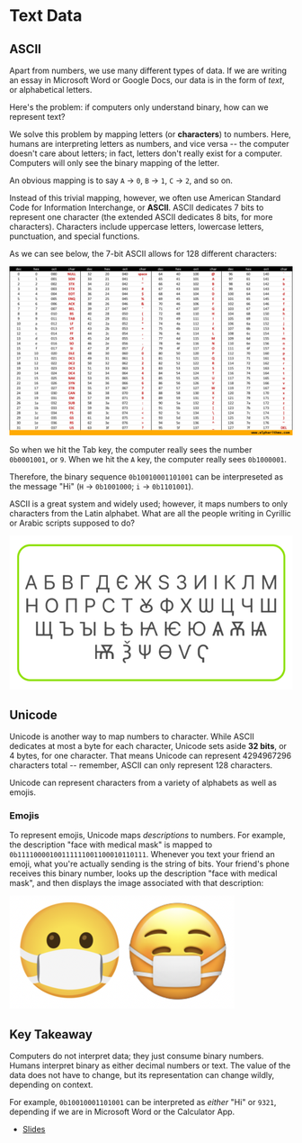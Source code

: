 # Text Data

## ASCII

Apart from numbers, we use many different types of data. If we are writing an essay in Microsoft Word or Google Docs, our data is in the form of *text*, or alphabetical letters.

Here's the problem: if computers only understand binary, how can we represent text?

We solve this problem by mapping letters (or **characters**) to numbers. Here, humans are interpreting letters as numbers, and vice versa -- the computer doesn't care about letters; in fact, letters don't really exist for a computer. Computers will only see the binary mapping of the letter.

An obvious mapping is to say `A` &rarr; `0`, `B` &rarr; `1`, `C` &rarr; `2`, and so on.

Instead of this trivial mapping, however, we often use American Standard Code for Information Interchange, or **ASCII**. ASCII dedicates 7 bits to represent one character (the extended ASCII dedicates 8 bits, for more characters). Characters include uppercase letters, lowercase letters, punctuation, and special functions.

As we can see below, the 7-bit ASCII allows for 128 different characters:

![ascii](ascii_chart.jpg)

So when we hit the Tab key, the computer really sees the number `0b0001001`, or `9`. When we hit the `A` key, the computer really sees `0b1000001`.

Therefore, the binary sequence `0b10010001101001` can be interpreseted as the message "Hi" (`H` &rarr; `0b1001000`; `i` &rarr; `0b1101001`).

ASCII is a great system and widely used; however, it maps numbers to only characters from the Latin alphabet. What are all the people writing in Cyrillic or Arabic scripts supposed to do?

![cyrillic](cyrillic.png)

## Unicode

Unicode is another way to map numbers to character. While ASCII dedicates at most a byte for each character, Unicode sets aside **32 bits**, or 4 bytes, for one character. That means Unicode can represent 4294967296 characters total -- remember, ASCII can only represent 128 characters.

Unicode can represent characters from a variety of alphabets as well as emojis.

### Emojis

To represent emojis, Unicode maps *descriptions* to numbers. For example, the description "face with medical mask" is mapped to `0b11110000100111111001100010110111`. Whenever you text your friend an emoji, what you're actually sending is the string of bits. Your friend's phone receives this binary number, looks up the description "face with medical mask", and then displays the image associated with that description:

<img src="medical_mask.png" style="width:400px;">

## **Key Takeaway**

Computers do not interpret data; they just consume binary numbers. Humans interpret binary as either decimal numbers or text. The value of the data does not have to change, but its representation can change wildly, depending on context.

For example, `0b10010001101001` can be interpreted as *either* "Hi" or `9321`, depending if we are in Microsoft Word or the Calculator App.

* <a href="https://docs.google.com/viewer?url=https://github.com/APCSP-SLCA/slides/raw/main/ascii/slides.pdf" target="_blank">Slides</a>
